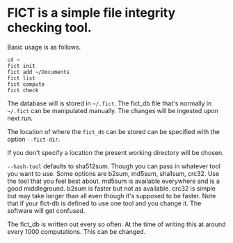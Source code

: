 # FICT is a simple file integrity checking tool.


Basic usage is as follows.
```
cd ~
fict init
fict add ~/Documents
fict list
fict compute
fict check
```

The database will is stored in `~/.fict`. The fict_db file that's normally in `~/.fict`
can be manipulated manually. The changes will be ingested upon next run.

The location of where the `fict_db` can be stored can be specified with the option
`--fict-dir`.

If you don't specify a location the present working directory will be chosen.


`--hash-tool` defaults to sha512sum. Though you can pass in whatever tool you
want to use. Some options are b2sum, md5sum, sha1sum, crc32. Use the tool that
you feel best about. md5sum is available everywhere and is a good middleground.
b2sum is faster but not as available. crc32 is simple but may take longer than
all even though it's supposed to be faster. Note that if your fict-db is defined
to use one tool and you change it. The software will get
confused.

The fict_db is written out every so often. At the time of writing this at
around every 1000 computations. This can be changed.
